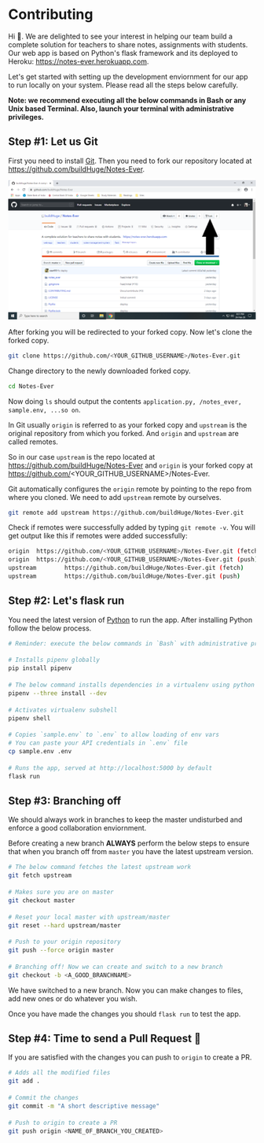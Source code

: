 # Contributing

Hi :raised_hands:. We are delighted to see your interest in helping our team build a complete solution for teachers to share notes, assignments with students. Our web app is based on Python's flask framework and its deployed to Heroku: https://notes-ever.herokuapp.com.

Let's get started with setting up the development enviornment for our app to run locally on your system. Please read all the steps below carefully. 

**Note: we recommend executing all the below commands in Bash or any Unix based Terminal. Also, launch your terminal with administrative privileges.** 

## Step #1: Let us Git

First you need to install [Git](https://git-scm.com/). Then you need to fork our repository located at https://github.com/buildHuge/Notes-Ever. 

![a screenshot showing fork button](/docs/forking.png)

After forking you will be redirected to your forked copy. Now let's clone the forked copy.

```bash
git clone https://github.com/<YOUR_GITHUB_USERNAME>/Notes-Ever.git
```

Change directory to the newly downloaded forked copy.

```bash
cd Notes-Ever
```

Now doing `ls` should output the contents `application.py, /notes_ever, sample.env, ...so on`.

In Git usually `origin` is referred to as your forked copy and `upstream` is the original repository from which you forked. And `origin` and `upstream` are called remotes.

So in our case `upstream` is the repo located at https://github.com/buildHuge/Notes-Ever and `origin` is your forked copy at https://github.com/<YOUR_GITHUB_USERNAME>/Notes-Ever.

Git automatically configures the `origin` remote by pointing to the repo from where you cloned. We need to add `upstream` remote by ourselves.

```bash
git remote add upstream https://github.com/buildHuge/Notes-Ever.git
```

Check if remotes were successfully added by typing `git remote -v`. You will get output like this if remotes were added successfully:

```bash
origin  https://github.com/<YOUR_GITHUB_USERNAME>/Notes-Ever.git (fetch)
origin  https://github.com/<YOUR_GITHUB_USERNAME>/Notes-Ever.git (push)
upstream        https://github.com/buildHuge/Notes-Ever.git (fetch)
upstream        https://github.com/buildHuge/Notes-Ever.git (push) 
```

## Step #2: Let's flask run

You need the latest version of [Python](https://www.python.org/) to run the app. After installing Python follow the below process.

```bash
# Reminder: execute the below commands in `Bash` with administrative privileges

# Installs pipenv globally
pip install pipenv

# The below command installs dependencies in a virtualenv using python 3.x.x
pipenv --three install --dev

# Activates virtualenv subshell
pipenv shell

# Copies `sample.env` to `.env` to allow loading of env vars
# You can paste your API credentials in `.env` file
cp sample.env .env

# Runs the app, served at http://localhost:5000 by default
flask run
```

## Step #3: Branching off

We should always work in branches to keep the master undisturbed and enforce a good collaboration enviornment.

Before creating a new branch **ALWAYS** perform the below steps to ensure that when you branch off from `master` you have the latest upstream version.

```bash
# The below command fetches the latest upstream work
git fetch upstream

# Makes sure you are on master
git checkout master

# Reset your local master with upstream/master
git reset --hard upstream/master

# Push to your origin repository
git push --force origin master

# Branching off! Now we can create and switch to a new branch
git checkout -b <A_GOOD_BRANCHNAME>
```

We have switched to a new branch. Now you can make changes to files, add new ones or do whatever you wish.

Once you have made the changes you should `flask run` to test the app. 

## Step #4: Time to send a Pull Request :tada:

If you are satisfied with the changes you can push to `origin` to create a PR.

```bash
# Adds all the modified files
git add .

# Commit the changes
git commit -m "A short descriptive message"

# Push to origin to create a PR
git push origin <NAME_0F_BRANCH_YOU_CREATED>
```
